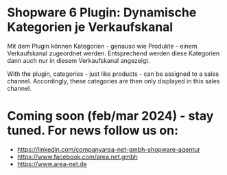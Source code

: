 # Shopware 6 Plugin: Dynamische Kategorien je Verkaufskanal
Mit dem Plugin können Kategorien - genauso wie Produkte - einem Verkaufskanal zugeordnet werden. Entsprechend werden diese Kategorien dann auch nur in diesem Verkaufskanal angezeigt.

With the plugin, categories - just like products - can be assigned to a sales channel. Accordingly, these categories are then only displayed in this sales channel.

# Coming soon (feb/mar 2024) - stay tuned. For news follow us on:
- https://linkedin.com/companyarea-net-gmbh-shopware-agentur
- https://www.facebook.com/area.net.gmbh
- https://www.area-net.de

